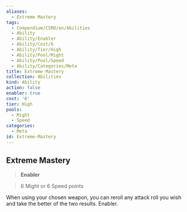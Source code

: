 ```yaml
---
aliases:
  - Extreme Mastery
tags:
  - Compendium/CSRD/en/Abilities
  - Ability
  - Ability/Enabler
  - Ability/Cost/6
  - Ability/Tier/High
  - Ability/Pool/Might
  - Ability/Pool/Speed
  - Ability/Categories/Meta
title: Extreme Mastery
collection: Abilities
kind: Ability
action: false
enabler: true
cost: '6'
tier: High
pools:
  - Might
  - Speed
categories:
  - Meta
id: Extreme-Mastery
---
```

## Extreme Mastery    
>**Enabler**    
>6 Might or 6 Speed points  
    
When using your chosen weapon, you can reroll any attack roll you wish and take the better of the two results. Enabler.
